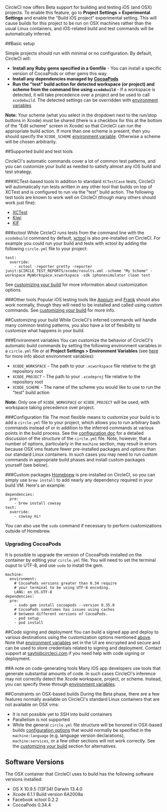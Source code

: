 <!--

title: Test iOS applications
short_title: iOS
last_updated: December 17, 2014

-->

CircleCI now offers Beta support for building and testing iOS (and OSX) projects.
To enable this feature, go to **Project Settings > Experimental Settings** and
enable the "Build iOS project" experimental setting. This will cause builds for
this project to be run on OSX machines rather than the usual Linux containers,
and iOS-related build and test commands will be automatically inferred.


##Basic setup

Simple projects should run with minimal or no configuration. By default, CircleCI will:

* **Install any Ruby gems specified in a Gemfile** - You can install a specific version of CocoaPods or other gems this way.
* **Install any dependencies managed by [CocoaPods](http://cocoapods.org/)**
* **Run the "test" build action for detected workspace (or project) and scheme
from the command line using `xcodebuild`** - If a workspace is detected, it will take precedence
over a project and be used to call `xcodebuild`. The detected settings can be overridden with [environment variables](#environment-variables)

**Note:** Your scheme (what you select in the dropdown next to the
run/stop buttons in Xcode) must be shared (there is a checkbox for this at the bottom of
the "Edit scheme" screen in Xcode) so that CircleCI can run the appropriate build action.
If more than one scheme is present, then you should specify the
`XCODE_SCHEME` [environment variable](/docs/environment-variables#custom). Otherwise a
scheme will be chosen arbitrarily.


##Supported build and test tools

CircleCI's automatic commands cover a lot of common test patterns, and you can customize your build
as needed to satisfy almost any iOS build and test strategy.

###XCTest-based tools
In addition to standard `XCTestCase` tests, CircleCI will automatically run tests
written in any other tool that builds on top of XCTest and is configured to run
via the "test" build action. The following test tools are known to work well on CircleCI
(though many others should work just fine):

* [XCTest](https://developer.apple.com/library/ios/documentation/DeveloperTools/Conceptual/testing_with_xcode/Introduction/Introduction.html)
* [Kiwi](https://github.com/kiwi-bdd/Kiwi)
* [KIF](https://github.com/kif-framework/KIF)

###xctool
While CircleCI runs tests from the command line with the `xcodebuild` command by
default, [xctool](https://github.com/facebook/xctool) is also pre-installed on
CircleCI. For example you could run your build and tests with xctool by adding
the following `circle.yml` file to your project:

```
test:
  override:
    - xctool -reporter pretty -reporter junit:$CIRCLE_TEST_REPORTS/xcode/results.xml -scheme "My Scheme" -workspace MyWorkspace.xcworkspace -sdk iphonesimulator clean test
```

See [customizing your build](#customizing-your-build) for more information about customization options.

###Other tools
Popular iOS testing tools like [Appium](http://appium.io/) and [Frank](http://www.testingwithfrank.com/) should also
work normally, though they will need to be installed and called using custom commands.
See [customizing your build](#customizing-your-build) for more info.


##Customizing your build
While CircleCI's inferred commands will handle many common testing patterns, you also
have a lot of flexibility to customize what happens in your build.

###Environment variables
You can customize the behavior of CircleCI's automatic build commands by setting
the following environment variables in a `circle.yml` file or at **Project Settings > Environment Variables** (see [here](/docs/environment-variables#custom) for more info
about environment variables):

* `XCODE_WORKSPACE` - The path to your `.xcworkspace` file relative to the git repository root
* `XCODE_PROJECT` - The path to your `.xcodeproj` file relative to the repository root
* `XCODE_SCHEME` - The name of the scheme you would like to use to run the "test" build action

**Note:** Only one of `XCODE_WORKSPACE` or `XCODE_PROJECT` will be used, with workspace taking
precedence over project.

###Configuration file
The most flexible means to customize your build is to add a `circle.yml` file to your project,
which allows you to run arbitrary bash commands instead of or in addition to the inferred commands
at various points in the build process. See the [configuration doc](/docs/configuration) for
a detailed discussion of the structure of the `circle.yml` file. Note, however, that
a number of options, particularly in the `machine` section, may result in errors because
OSX vms feature fewer pre-installed packages and options than our standard Linux containers.
In such cases you may need to run custom commands in appropriate build phases and install
custom packages yourself (see below).

###Custom packages
[Homebrew](http://brew.sh/) is pre-installed on CircleCI, so you can simply use `brew install`
to add nearly any dependency required in your build VM. Here's an example:
```
dependencies:
  pre:
    - brew install cowsay
test:
  override:
    - cowsay Hi!
```

You can also use the `sudo` command if necessary to perform customizations outside of Homebrew.

### Upgrading CocoaPods

It is possible to upgrade the version of CocoaPods installed on the container
by editing your `circle.yml` file. You will need to set the terminal ouput to
UTF-8, and use `sudo` to install the gem.

```
machine:
  environment:
    # CocoaPods versions greater than 0.34 require
    # your terminal to be using UTF-8 encoding.
    LANG: en_US.UTF-8
dependencies:
  pre:
    - sudo gem install cocoapods --version 0.35.0
    # CocoaPods sometimes has issues using caches
    # between different versions of CocoaPods.
    - pod setup
    - pod install
```

##Code signing and deployment
You can build a signed app and deploy to various destinations using the customization options
mentioned [above](#customizing-your-build). Note that [environment variables](/docs/environment-variables#custom) set in
the UI are encrypted and secure and can be used to store credentials related to signing and deployment.
Contact support at [sayhi@circleci.com](mailto:sayhi@circleci.com) if you need help with code signing
or deployment.

##A note on code-generating tools
Many iOS app developers use tools that generate substantial amounts of code. In such
cases CircleCI's inference may not correctly detect the Xcode workspace, project, or
scheme. Instead, you can specify these through [environment variables](/docs/environment-variables#custom).


##Constraints on OSX-based builds
During the Beta phase, there are a few features normally available on CircleCI's standard
Linux containers that are not available on OSX vms:

* It is not possible yet to SSH into build containers
* Parallelism is not supported
* While the general `circle.yml` file structure will be honored in OSX-based builds
[configuration options](/docs/configuration) that would normally be specified in the
`machine:language` (e.g. language version declarations), `machine:services`,
or a few other sections will not work correctly.
See the [customizing your build](#customizing-your-build) section for alternatives.

## Software Versions

The OSX container that CircleCI uses to build has the following software
versions installed:

- OS X 10.9.5 (13F34) Darwin 13.4.0
- Xcode 6.1.1 Build version 6A2008a
- Facebook xctool 0.2.2
- CocoaPods 0.34.4
